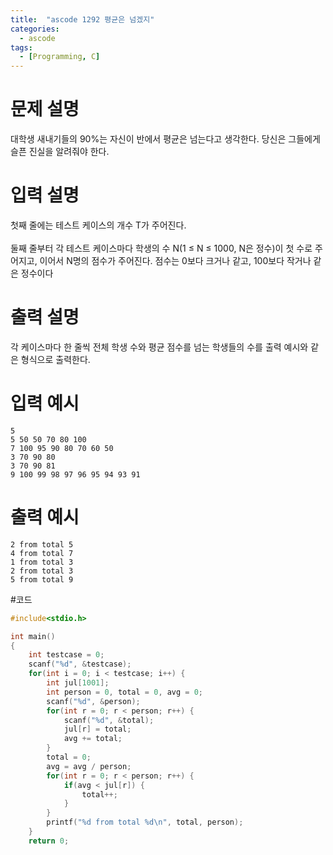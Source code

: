 ```yaml
---
title:  "ascode 1292 평균은 넘겠지"
categories:
  - ascode
tags:
  - [Programming, C]
---
```


# 문제 설명

대학생 새내기들의 90%는 자신이 반에서 평균은 넘는다고 생각한다. 당신은 그들에게 슬픈 진실을 알려줘야 한다.

# 입력 설명
첫째 줄에는 테스트 케이스의 개수 T가 주어진다.<br><br>
둘째 줄부터 각 테스트 케이스마다 학생의 수 N(1 ≤ N ≤ 1000, N은 정수)이 첫 수로 주어지고, 이어서 N명의 점수가 주어진다. 점수는 0보다 크거나 같고, 100보다 작거나 같은 정수이다

# 출력 설명
각 케이스마다 한 줄씩 전체 학생 수와 평균 점수를 넘는 학생들의 수를 출력 예시와 같은 형식으로 출력한다.

# 입력 예시
```
5
5 50 50 70 80 100
7 100 95 90 80 70 60 50
3 70 90 80
3 70 90 81
9 100 99 98 97 96 95 94 93 91
```
# 출력 예시
```
2 from total 5
4 from total 7
1 from total 3
2 from total 3
5 from total 9
```
#코드
```c
#include<stdio.h>

int main()
{
    int testcase = 0;
    scanf("%d", &testcase);
    for(int i = 0; i < testcase; i++) {
        int jul[1001];
        int person = 0, total = 0, avg = 0;
        scanf("%d", &person);
        for(int r = 0; r < person; r++) {
            scanf("%d", &total);
            jul[r] = total;
            avg += total;
        }
        total = 0;
        avg = avg / person;
        for(int r = 0; r < person; r++) {
            if(avg < jul[r]) {
                total++;
            }
        }
        printf("%d from total %d\n", total, person);
    }
    return 0;
```
